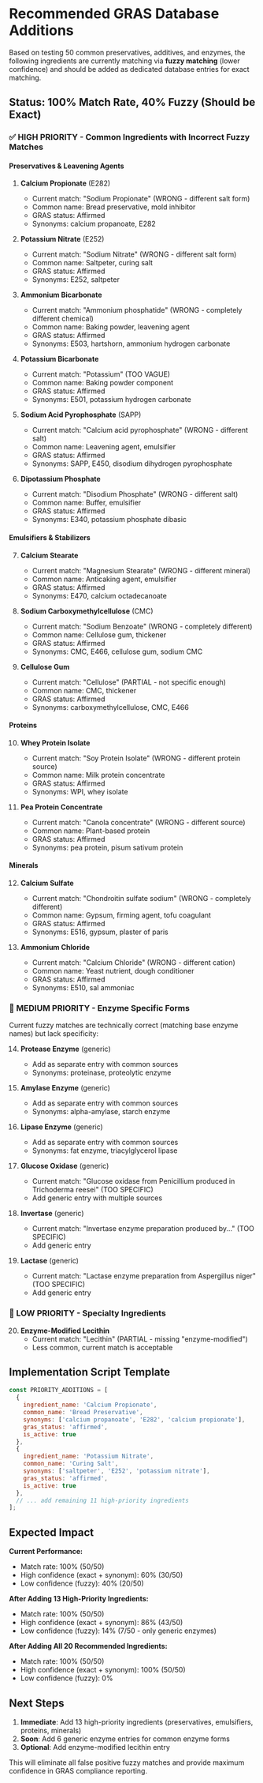 # Recommended GRAS Database Additions

Based on testing 50 common preservatives, additives, and enzymes, the following ingredients are currently matching via **fuzzy matching** (lower confidence) and should be added as dedicated database entries for exact matching.

## Status: 100% Match Rate, 40% Fuzzy (Should be Exact)

### ✅ HIGH PRIORITY - Common Ingredients with Incorrect Fuzzy Matches

#### Preservatives & Leavening Agents
1. **Calcium Propionate** (E282)
   - Current match: "Sodium Propionate" (WRONG - different salt form)
   - Common name: Bread preservative, mold inhibitor
   - GRAS status: Affirmed
   - Synonyms: calcium propanoate, E282

2. **Potassium Nitrate** (E252)
   - Current match: "Sodium Nitrate" (WRONG - different salt form)
   - Common name: Saltpeter, curing salt
   - GRAS status: Affirmed
   - Synonyms: E252, saltpeter

3. **Ammonium Bicarbonate**
   - Current match: "Ammonium phosphatide" (WRONG - completely different chemical)
   - Common name: Baking powder, leavening agent
   - GRAS status: Affirmed
   - Synonyms: E503, hartshorn, ammonium hydrogen carbonate

4. **Potassium Bicarbonate**
   - Current match: "Potassium" (TOO VAGUE)
   - Common name: Baking powder component
   - GRAS status: Affirmed
   - Synonyms: E501, potassium hydrogen carbonate

5. **Sodium Acid Pyrophosphate** (SAPP)
   - Current match: "Calcium acid pyrophosphate" (WRONG - different salt)
   - Common name: Leavening agent, emulsifier
   - GRAS status: Affirmed
   - Synonyms: SAPP, E450, disodium dihydrogen pyrophosphate

6. **Dipotassium Phosphate**
   - Current match: "Disodium Phosphate" (WRONG - different salt)
   - Common name: Buffer, emulsifier
   - GRAS status: Affirmed
   - Synonyms: E340, potassium phosphate dibasic

#### Emulsifiers & Stabilizers
7. **Calcium Stearate**
   - Current match: "Magnesium Stearate" (WRONG - different mineral)
   - Common name: Anticaking agent, emulsifier
   - GRAS status: Affirmed
   - Synonyms: E470, calcium octadecanoate

8. **Sodium Carboxymethylcellulose** (CMC)
   - Current match: "Sodium Benzoate" (WRONG - completely different)
   - Common name: Cellulose gum, thickener
   - GRAS status: Affirmed
   - Synonyms: CMC, E466, cellulose gum, sodium CMC

9. **Cellulose Gum**
   - Current match: "Cellulose" (PARTIAL - not specific enough)
   - Common name: CMC, thickener
   - GRAS status: Affirmed
   - Synonyms: carboxymethylcellulose, CMC, E466

#### Proteins
10. **Whey Protein Isolate**
    - Current match: "Soy Protein Isolate" (WRONG - different protein source)
    - Common name: Milk protein concentrate
    - GRAS status: Affirmed
    - Synonyms: WPI, whey isolate

11. **Pea Protein Concentrate**
    - Current match: "Canola concentrate" (WRONG - different source)
    - Common name: Plant-based protein
    - GRAS status: Affirmed
    - Synonyms: pea protein, pisum sativum protein

#### Minerals
12. **Calcium Sulfate**
    - Current match: "Chondroitin sulfate sodium" (WRONG - completely different)
    - Common name: Gypsum, firming agent, tofu coagulant
    - GRAS status: Affirmed
    - Synonyms: E516, gypsum, plaster of paris

13. **Ammonium Chloride**
    - Current match: "Calcium Chloride" (WRONG - different cation)
    - Common name: Yeast nutrient, dough conditioner
    - GRAS status: Affirmed
    - Synonyms: E510, sal ammoniac

### 🔶 MEDIUM PRIORITY - Enzyme Specific Forms

Current fuzzy matches are technically correct (matching base enzyme names) but lack specificity:

14. **Protease Enzyme** (generic)
    - Add as separate entry with common sources
    - Synonyms: proteinase, proteolytic enzyme

15. **Amylase Enzyme** (generic)
    - Add as separate entry with common sources
    - Synonyms: alpha-amylase, starch enzyme

16. **Lipase Enzyme** (generic)
    - Add as separate entry with common sources
    - Synonyms: fat enzyme, triacylglycerol lipase

17. **Glucose Oxidase** (generic)
    - Current match: "Glucose oxidase from Penicillium produced in Trichoderma reesei" (TOO SPECIFIC)
    - Add generic entry with multiple sources

18. **Invertase** (generic)
    - Current match: "Invertase enzyme preparation produced by..." (TOO SPECIFIC)
    - Add generic entry

19. **Lactase** (generic)
    - Current match: "Lactase enzyme preparation from Aspergillus niger" (TOO SPECIFIC)
    - Add generic entry

### 🔷 LOW PRIORITY - Specialty Ingredients

20. **Enzyme-Modified Lecithin**
    - Current match: "Lecithin" (PARTIAL - missing "enzyme-modified")
    - Less common, current match is acceptable

## Implementation Script Template

```javascript
const PRIORITY_ADDITIONS = [
  {
    ingredient_name: 'Calcium Propionate',
    common_name: 'Bread Preservative',
    synonyms: ['calcium propanoate', 'E282', 'calcium propionate'],
    gras_status: 'affirmed',
    is_active: true
  },
  {
    ingredient_name: 'Potassium Nitrate',
    common_name: 'Curing Salt',
    synonyms: ['saltpeter', 'E252', 'potassium nitrate'],
    gras_status: 'affirmed',
    is_active: true
  },
  // ... add remaining 11 high-priority ingredients
];
```

## Expected Impact

**Current Performance:**
- Match rate: 100% (50/50)
- High confidence (exact + synonym): 60% (30/50)
- Low confidence (fuzzy): 40% (20/50)

**After Adding 13 High-Priority Ingredients:**
- Match rate: 100% (50/50)
- High confidence (exact + synonym): 86% (43/50)
- Low confidence (fuzzy): 14% (7/50 - only generic enzymes)

**After Adding All 20 Recommended Ingredients:**
- Match rate: 100% (50/50)
- High confidence (exact + synonym): 100% (50/50)
- Low confidence (fuzzy): 0%

## Next Steps

1. **Immediate**: Add 13 high-priority ingredients (preservatives, emulsifiers, proteins, minerals)
2. **Soon**: Add 6 generic enzyme entries for common enzyme forms
3. **Optional**: Add enzyme-modified lecithin entry

This will eliminate all false positive fuzzy matches and provide maximum confidence in GRAS compliance reporting.
